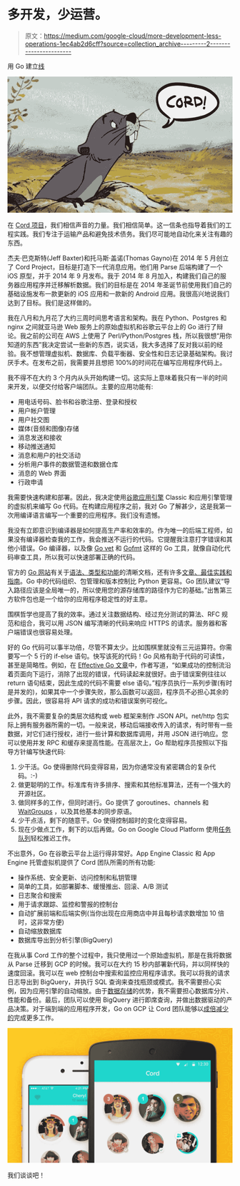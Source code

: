 # 多开发，少运营。

> 原文：<https://medium.com/google-cloud/more-development-less-operations-1ec4ab2d6cff?source=collection_archive---------2----------------------->

用 Go 建立[线](https://cord.im)

![](img/e67b29398b313d1ba63c0599b36e5834.png)

在 [Cord 项目](http://cordproject.co)，我们相信声音的力量。我们相信简单。这一信条也指导着我们的工程实践。我们专注于运输产品和避免技术债务。我们尽可能地自动化来关注有趣的东西。

杰夫·巴克斯特(Jeff Baxter)和托马斯·盖诺(Thomas Gayno)在 2014 年 5 月创立了 Cord Project，目标是打造下一代消息应用。他们用 Parse 后端构建了一个 iOS 原型，并于 2014 年 9 月发布。我于 2014 年 8 月加入，构建我们自己的服务器应用程序并迁移解析数据。我们的目标是在 2014 年圣诞节前使用我们自己的基础设施发布一款更新的 iOS 应用和一款新的 Android 应用。我很高兴地说我们达到了目标。我们是这样做的。

我在八月和九月花了大约三周时间思考语言和架构。我在 Python、Postgres 和 nginx 之间就亚马逊 Web 服务上的原始虚拟机和谷歌云平台上的 Go 进行了辩论。我之前的公司在 AWS 上使用了 Perl/Python/Postgres 栈，所以我很想“用你知道的东西”我决定尝试一些新的东西，说实话，我大多选择了反对我以前的经验。我不想管理虚拟机、数据库、负载平衡器、安全性和日志记录基础架构。我讨厌手术。在发布之前，我需要并且想把 100%的时间花在编写应用程序代码上。

我不得不在大约 3 个月内从头开始构建一切。这实际上意味着我只有一半的时间来开发，以便交付给客户端团队。主要的应用功能有:

*   用电话号码、脸书和谷歌注册、登录和授权
*   用户帐户管理
*   用户社交图
*   媒体(音频和图像)存储
*   消息发送和接收
*   移动推送通知
*   消息和用户的社交活动
*   分析用户事件的数据管道和数据仓库
*   消息的 Web 界面
*   行政申请

我需要快速构建和部署。因此，我决定使用[谷歌应用引擎](https://cloud.google.com/appengine/) Classic 和应用引擎管理的虚拟机来编写 Go 代码。在构建应用程序之前，我对 Go 了解甚少，这是我第一次用编译语言编写一个重要的应用程序。我们没有遗憾。

我没有立即意识到编译器是如何提高生产率和效率的。作为唯一的后端工程师，如果没有编译器检查我的工作，我会推送不运行的代码。它提醒我注意打字错误和其他小错误。Go 编译器，以及像 [Go vet](https://golang.org/cmd/vet/) 和 [Gofmt](https://golang.org/cmd/gofmt/) 这样的 Go 工具，就像自动化代码审查工具，所以我可以快速部署正确的代码。

官方的 [Go 网站](https://golang.org/)有关于[语法、类型和功能](https://golang.org/pkg/)的清晰文档，还有许多[文章、最佳实践和指南](https://golang.org/doc/)。Go 中的代码组织、包管理和版本控制比 Python 更容易。Go 团队建议“导入路径应该是全局唯一的，所以使用您的源存储库的路径作为它的基础。”出售第三方软件包也是一个给你的应用程序稳定性的好主意。

围棋哲学也提高了我的效率。通过关注数据结构、经过充分测试的算法、RFC 规范和组合，我可以用 JSON 编写清晰的代码来响应 HTTPS 的请求。服务器和客户端错误也很容易处理。

好的 Go 代码可以事半功倍，尽管不算太少。比如围棋里就没有三元运算符。你需要写一个 5 行的 if-else 语句。快写该死的代码！Go 风格有助于代码的可读性，甚至是简略性。例如，在 [Effective Go 文章](https://golang.org/doc/effective_go.html)中，作者写道，“如果成功的控制流沿着页面向下运行，消除了出现的错误，代码读起来就很好。由于错误案例往往以 return 语句结束，因此生成的代码不需要 else 语句。”程序员执行一系列步骤(有时是并发的)，如果其中一个步骤失败，那么函数可以返回，程序员不必担心其余的步骤。因此，很容易将 API 请求的成功和错误案例可视化。

此外，我不需要复杂的类层次结构或 web 框架来制作 JSON API。net/http 包实际上拥有服务器所需的一切。一般来说，移动后端接收传入的请求，有时带有一些数据，对它们进行授权，进行一些计算和数据库调用，并用 JSON 进行响应。您可以使用并发 RPC 和缓存来提高性能。在高层次上，Go 帮助程序员按照以下指导方针编写快速代码:

1.  少干活。Go 使得删除代码变得容易，因为你通常没有紧密耦合的复杂代码。:-)
2.  做更聪明的工作。标准库有许多排序、搜索和其他标准算法，还有一个强大的开源社区。
3.  做同样多的工作，但同时进行。Go 提供了 goroutines、channels 和 [WaitGroups](https://golang.org/pkg/sync/) ，以及其他基本的同步原语。
4.  少干点活，剩下的随意干。Go 使得控制超时的变化变得容易。
5.  现在少做点工作，剩下的以后再做。Go on Google Cloud Platform 使用[任务队列](https://cloud.google.com/appengine/docs/go/taskqueue/)轻松推迟工作。

不出意外，Go 在谷歌云平台上运行得非常好。App Engine Classic 和 App Engine 托管虚拟机提供了 Cord 团队所需的所有功能:

*   操作系统、安全更新、访问控制和私钥管理
*   简单的工具，如部署脚本、缓慢推出、回滚、A/B 测试
*   日志聚合和搜索
*   用于请求跟踪、监控和警报的控制台
*   自动扩展前端和后端实例(当你出现在应用商店中并且每秒请求数增加 10 倍时，这非常方便)
*   自动缩放数据库
*   数据库导出到分析引擎(BigQuery)

在我从事 Cord 工作的整个过程中，我只使用过一个原始虚拟机，那是在我将数据从 Parse 迁移到 GCP 的时候。我可以在大约 15 秒内部署新代码，并以同样快的速度回滚。我可以在 web 控制台中搜索和监控应用程序请求。我可以将我的请求日志导出到 BigQuery，并执行 SQL 查询来查找瓶颈或模式。我不需要担心实例，因为应用引擎的自动缩放。由于[数据存储](https://cloud.google.com/appengine/docs/go/datastore/)的优势，我不需要担心数据库分片、性能和备份。最后，团队可以使用 BigQuery 进行即席查询，并做出数据驱动的产品决策。对于端到端的应用程序开发，Go on GCP 让 Cord 团队能够以[成倍减少的](http://commandcenter.blogspot.com/2012/06/less-is-exponentially-more.html)完成更多工作。

![](img/fd259ba4ac0c59943407769eb28eee15.png)

我们谈谈吧！